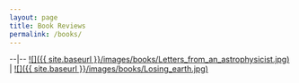 ```yaml
---
layout: page
title: Book Reviews
permalink: /books/
---
```


--|--
[![]({{ site.baseurl }}/images/books/Letters_from_an_astrophysicist.jpg)](https://itacdonev.github.io/ML-Stories/books/markdown/2020/01/28/Letters-from-an-Astrophysicist-BR.html) | [![]({{ site.baseurl }}/images/books/Losing_earth.jpg)](https://itacdonev.github.io/ML-Stories/books/markdown/2020/02/15/Losing-Earth-BR.html)
